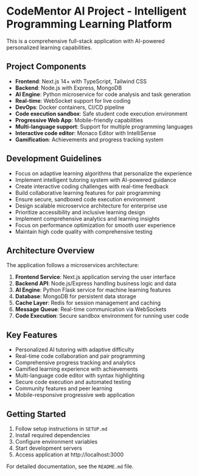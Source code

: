 # CodeMentor AI Project - Intelligent Programming Learning Platform

This is a comprehensive full-stack application with AI-powered personalized learning capabilities.

## Project Components

- **Frontend**: Next.js 14+ with TypeScript, Tailwind CSS
- **Backend**: Node.js with Express, MongoDB
- **AI Engine**: Python microservice for code analysis and task generation  
- **Real-time**: WebSocket support for live coding
- **DevOps**: Docker containers, CI/CD pipeline
- **Code execution sandbox**: Safe student code execution environment
- **Progressive Web App**: Mobile-friendly capabilities
- **Multi-language support**: Support for multiple programming languages
- **Interactive code editor**: Monaco Editor with IntelliSense
- **Gamification**: Achievements and progress tracking system

## Development Guidelines

- Focus on adaptive learning algorithms that personalize the experience
- Implement intelligent tutoring system with AI-powered guidance
- Create interactive coding challenges with real-time feedback
- Build collaborative learning features for pair programming
- Ensure secure, sandboxed code execution environment
- Design scalable microservice architecture for enterprise use
- Prioritize accessibility and inclusive learning design
- Implement comprehensive analytics and learning insights
- Focus on performance optimization for smooth user experience
- Maintain high code quality with comprehensive testing

## Architecture Overview

The application follows a microservices architecture:

1. **Frontend Service**: Next.js application serving the user interface
2. **Backend API**: Node.js/Express handling business logic and data
3. **AI Engine**: Python Flask service for machine learning features
4. **Database**: MongoDB for persistent data storage
5. **Cache Layer**: Redis for session management and caching
6. **Message Queue**: Real-time communication via WebSockets
7. **Code Execution**: Secure sandbox environment for running user code

## Key Features

- Personalized AI tutoring with adaptive difficulty
- Real-time code collaboration and pair programming
- Comprehensive progress tracking and analytics
- Gamified learning experience with achievements
- Multi-language code editor with syntax highlighting
- Secure code execution and automated testing
- Community features and peer learning
- Mobile-responsive progressive web application

## Getting Started

1. Follow setup instructions in `SETUP.md`
2. Install required dependencies
3. Configure environment variables
4. Start development servers
5. Access application at http://localhost:3000

For detailed documentation, see the `README.md` file.
